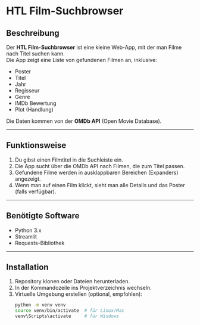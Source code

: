 # HTL Film-Suchbrowser

## Beschreibung
Der **HTL Film-Suchbrowser** ist eine kleine Web-App, mit der man Filme nach Titel suchen kann.  
Die App zeigt eine Liste von gefundenen Filmen an, inklusive:

- Poster
- Titel
- Jahr
- Regisseur
- Genre
- IMDb Bewertung
- Plot (Handlung)

Die Daten kommen von der **OMDb API** (Open Movie Database).

---

## Funktionsweise
1. Du gibst einen Filmtitel in die Suchleiste ein.
2. Die App sucht über die OMDb API nach Filmen, die zum Titel passen.
3. Gefundene Filme werden in ausklappbaren Bereichen (Expanders) angezeigt.
4. Wenn man auf einen Film klickt, sieht man alle Details und das Poster (falls verfügbar).

---

## Benötigte Software
- Python 3.x
- Streamlit
- Requests-Bibliothek

---

## Installation

1. Repository klonen oder Dateien herunterladen.
2. In der Kommandozeile ins Projektverzeichnis wechseln.
3. Virtuelle Umgebung erstellen (optional, empfohlen):
   ```bash
   python -m venv venv
   source venv/bin/activate  # für Linux/Mac
   venv\Scripts\activate     # für Windows
